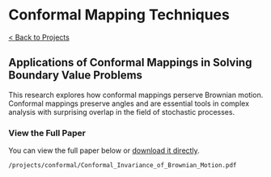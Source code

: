 # Conformal Mapping Techniques

[< Back to Projects](/projects)

## Applications of Conformal Mappings in Solving Boundary Value Problems

This research explores how conformal mappings perserve Brownian motion. Conformal mappings preserve angles and are essential tools in complex analysis with surprising overlap in the field of stochastic processes.

### View the Full Paper

You can view the full paper below or [download it directly](/projects/conformal/Conformal_Invariance_of_Brownian_Motion.pdf).

```pdf
/projects/conformal/Conformal_Invariance_of_Brownian_Motion.pdf
```

